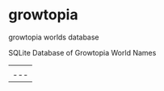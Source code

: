 # growtopia
growtopia worlds database


SQLite Database of Growtopia World Names

|   |
|---|
|   |
|---|
